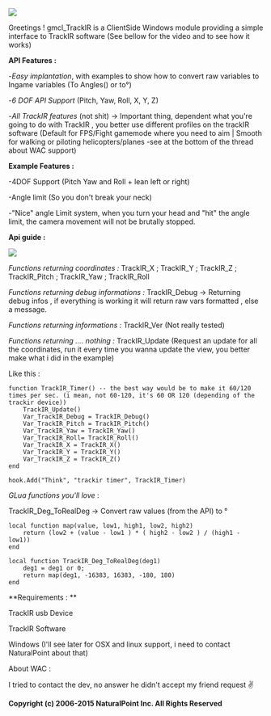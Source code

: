 ![](http://puu.sh/dTvQb/1c1e78fd52.png)

Greetings ! gmcl_TrackIR is a ClientSide Windows module providing a simple interface to TrackIR software
(See bellow for the video and to see how it works)

**API Features :**

-*Easy implantation*, with examples to show how to convert raw variables to Ingame variables (To Angles() or to°)

-*6 DOF API Support* (Pitch, Yaw, Roll, X, Y, Z)

-*All TrackIR features* (not shit) -> Important thing, dependent what you're going to do with TrackIR , you better use different profiles on the trackIR software (Default for FPS/Fight gamemode where you need to aim | Smooth for walking or piloting helicopters/planes -see at the bottom of the thread about WAC support)

**Example Features :**

-4DOF Support (Pitch Yaw and Roll + lean left or right)

-Angle limit (So you don't break your neck)

-"Nice" angle Limit system, when you turn your head and "hit" the angle limit, the camera movement will not be brutally stopped.


**Api guide :**

![](http://puu.sh/gvJ2u/5004204308.png)



*Functions returning coordinates :*
TrackIR_X ; TrackIR_Y ; TrackIR_Z ; TrackIR_Pitch ; TrackIR_Yaw ; TrackIR_Roll

*Functions returning debug informations :*
TrackIR_Debug -> Returning debug infos , if everything is working it will return raw vars formatted , else a message.

*Functions returning informations :*
TrackIR_Ver (Not really tested)

*Functions returning .... nothing :*
TrackIR_Update (Request an update for all the coordinates, run it every time you wanna update the view, you better make what i did in the example)

Like this : 


	function TrackIR_Timer() -- the best way would be to make it 60/120 times per sec. (i mean, not 60-120, it's 60 OR 120 (depending of the trackir device))
		TrackIR_Update()
		Var_TrackIR_Debug = TrackIR_Debug()
		Var_TrackIR_Pitch = TrackIR_Pitch()
		Var_TrackIR_Yaw	= TrackIR_Yaw()
		Var_TrackIR_Roll= TrackIR_Roll()
		Var_TrackIR_X = TrackIR_X()
		Var_TrackIR_Y = TrackIR_Y()
		Var_TrackIR_Z = TrackIR_Z()
	end

	hook.Add("Think", "trackir timer", TrackIR_Timer)



*GLua functions you'll love* : 

TrackIR_Deg_ToRealDeg -> Convert raw values (from the API) to °

	local function map(value, low1, high1, low2, high2)
		return (low2 + (value - low1 ) * ( high2 - low2 ) / (high1 - low1))
	end

	local function TrackIR_Deg_ToRealDeg(deg1)
		deg1 = deg1 or 0;
		return map(deg1, -16383, 16383, -180, 180)
	end



**Requirements : **


TrackIR usb Device

TrackIR Software

Windows (I'll see later for OSX and linux support, i need to contact NaturalPoint about that)


About WAC : 

I tried to contact the dev, no answer he didn't accept my friend request :v:

**Copyright (c) 2006-2015 NaturalPoint Inc. All Rights Reserved**




